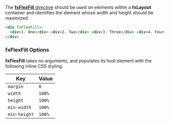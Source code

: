 The [**fxFlexFill** directive][Fill] should be used on elements within a **fxLayout** container and identifies the 
element whose width and height should be maximized

```html
<div fxFlexFill>
  <div>1. One</div> <div>2. Two</div> <div>3. Three</div> <div>4. Four</div>
</div>
```


### fxFlexFill Options

**fxFlexFill** takes no arguments, and populates its host element with the following inline CSS styling:

| Key | Value | 
| ----- | -------------- |
| `margin`    | `0` |
| `width`     | `100%` |
| `height`    | `100%` |
| `min-width` | `100%` |
| `min-height`| `100%` |

[Fill]: https://github.com/angular/flex-layout/blob/master/src/lib/flex/flex-fill/flex-fill.tst#L31